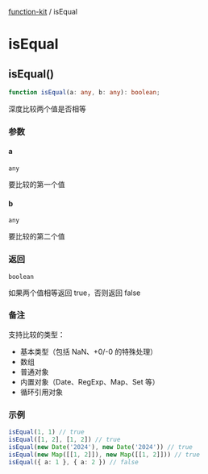 [function-kit](index.md) / isEqual

# isEqual

## isEqual()

```ts
function isEqual(a: any, b: any): boolean;
```

深度比较两个值是否相等

### 参数

#### a

`any`

要比较的第一个值

#### b

`any`

要比较的第二个值

### 返回

`boolean`

如果两个值相等返回 true，否则返回 false

### 备注

支持比较的类型：
- 基本类型（包括 NaN、+0/-0 的特殊处理）
- 数组
- 普通对象
- 内置对象（Date、RegExp、Map、Set 等）
- 循环引用对象

### 示例

```ts
isEqual(1, 1) // true
isEqual([1, 2], [1, 2]) // true
isEqual(new Date('2024'), new Date('2024')) // true
isEqual(new Map([[1, 2]]), new Map([[1, 2]])) // true
isEqual({ a: 1 }, { a: 2 }) // false
```

